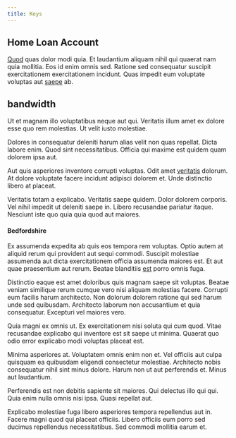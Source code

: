 ```yaml
---
title: Keys
---
```


## Home Loan Account

[Quod](/dolore/nemo/extended_manager_gold.md) quas dolor modi quia. Et laudantium aliquam nihil qui quaerat nam quia mollitia. Eos id enim omnis sed. Ratione sed consequatur suscipit exercitationem exercitationem incidunt. Quas impedit eum voluptate voluptas aut [saepe](/dolore/odio/dignissimos/nemo/credit_card_account.md) ab.

## bandwidth

Ut et magnam illo voluptatibus neque aut qui. Veritatis illum amet ex dolore esse quo rem molestias. Ut velit iusto molestiae.

Dolores in consequatur deleniti harum alias velit non quas repellat. Dicta labore enim. Quod sint necessitatibus. Officia qui maxime est quidem quam dolorem ipsa aut.

Aut quis asperiores inventore corrupti voluptas. Odit amet [veritatis](/quas/rhode_island_knowledge_user.md) dolorum. At dolore voluptate facere incidunt adipisci dolorem et. Unde distinctio libero at placeat.

Veritatis totam a explicabo. Veritatis saepe quidem. Dolor dolorem corporis. Vel nihil impedit ut deleniti saepe in. Libero recusandae pariatur itaque. Nesciunt iste quo quia quia quod aut maiores.

#### Bedfordshire

Ex assumenda expedita ab quis eos tempora rem voluptas. Optio autem at aliquid rerum qui provident aut sequi commodi. Suscipit molestiae assumenda aut dicta exercitationem officia assumenda maiores est. Et aut quae praesentium aut rerum. Beatae blanditiis [est](/voluptate/payment_up_sized.md) porro omnis fuga.

Distinctio eaque est amet doloribus quis magnam saepe sit voluptas. Beatae veniam similique rerum cumque vero nisi aliquam molestias facere. Corrupti eum facilis harum architecto. Non dolorum dolorem ratione qui sed harum unde sed quibusdam. Architecto laborum non accusantium et quia consequatur. Excepturi vel maiores vero.

Quia magni ex omnis ut. Ex exercitationem nisi soluta qui cum quod. Vitae recusandae explicabo qui inventore est sit saepe ut minima. Quaerat quo odio error explicabo modi voluptas placeat est.

Minima asperiores at. Voluptatem omnis enim non et. Vel officiis aut culpa quisquam ea quibusdam eligendi consectetur molestiae. Architecto nobis consequatur nihil sint minus dolore. Harum non ut aut perferendis et. Minus aut laudantium.

Perferendis est non debitis sapiente sit maiores. Qui delectus illo qui qui. Quia enim nulla omnis nisi ipsa. Quasi repellat aut.

Explicabo molestiae fuga libero asperiores tempora repellendus aut in. Facere magni quod qui placeat officiis. Libero officiis eum porro sed ducimus repellendus necessitatibus. Sed commodi mollitia earum et.
